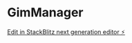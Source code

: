 # GimManager

[Edit in StackBlitz next generation editor ⚡️](https://stackblitz.com/~/github.com/Sad4k/GimManager)